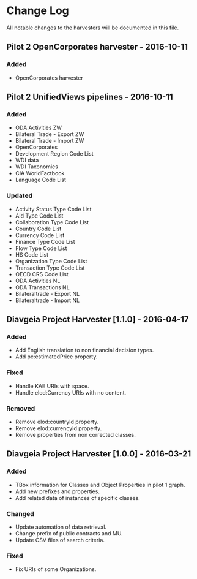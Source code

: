 # Change Log
All notable changes to the harvesters will be documented in this file.

## Pilot 2 OpenCorporates harvester - 2016-10-11
### Added
- OpenCorporates harvester

## Pilot 2 UnifiedViews pipelines - 2016-10-11
### Added
- ODA Activities ZW
- Bilateral Trade - Export ZW
- Bilateral Trade - Import ZW
- OpenCorporates
- Development Region Code List
- WDI data
- WDI Taxonomies
- CIA WorldFactbook
- Language Code List

### Updated
- Activity Status Type Code List
- Aid Type Code List
- Collaboration Type Code List
- Country Code List
- Currency Code List
- Finance Type Code List
- Flow Type Code List
- HS Code List
- Organization Type Code List
- Transaction Type Code List
- OECD CRS Code List
- ODA Activities NL
- ODA Transactions NL
- Bilateraltrade - Export NL
- Bilateraltrade - Import NL

## Diavgeia Project Harvester [1.1.0] - 2016-04-17
### Added
- Add English translation to non financial decision types.
- Add pc:estimatedPrice property.

### Fixed
- Handle KAE URIs with space.
- Handle elod:Currency URIs with no content.

### Removed
- Remove elod:countryId property.
- Remove elod:currencyId property.
- Remove properties from non corrected classes.

## Diavgeia Project Harvester [1.0.0] - 2016-03-21
### Added
- TBox information for Classes and Object Properties in pilot 1 graph.
- Add new prefixes and properties.
- Add related data of instances of specific classes.

### Changed
- Update automation of data retrieval.
- Change prefix of public contracts and MU.
- Update CSV files of search criteria.

### Fixed
- Fix URIs of some Organizations.
